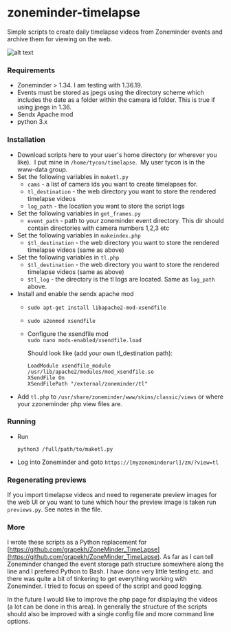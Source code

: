 # zoneminder-timelapse
 
Simple scripts to create daily timelapse videos from Zoneminder events and archive them for viewing on the web.

![alt text](./media/demo.gif)

### Requirements

- Zoneminder > 1.34.  I am testing with 1.36.19. 
- Events must be stored as jpegs using the directory scheme which includes the date as a folder within the camera id folder.  This is true if using jpegs in 1.36.
- Sendx Apache mod
- python 3.x


### Installation
- Download scripts here to your user's home directory (or wherever you like).  I put mine in `/home/tycon/timelapse`.  My user tycon is in the www-data group.
- Set the following variables in `maketl.py`
  - `cams` - a list of camera ids you want to create timelapses for.
  - `tl_destination` - the web directory you want to store the rendered timelapse videos
  -  `log_path` - the location you want to store the script logs
- Set the following variables in `get_frames.py`
   - `event_path` - path to your zoneminder event directory. This dir should contain directories with camera numbers 1,2,3 etc
- Set the following variables in `makeindex.php`
  -  `$tl_destination` - the web directory you want to store the rendered timelapse videos (same as above)
- Set the following variables in `tl.php`
  -  `$tl_destination` - the web directory you want to store the rendered timelapse videos (same as above) 
  -  `$tl_log` - the directory is the tl logs are located.  Same as `log_path` above. 
- Install and enable the sendx apache mod
  - `sudo apt-get install libapache2-mod-xsendfile`
  - `sudo a2enmod xsendfile`
  - Configure the xsendfile mod 
     <br>```sudo nano mods-enabled/xsendfile.load``` 
            
    Should look like (add your own tl_destination path):     
     ```
     LoadModule xsendfile_module /usr/lib/apache2/modules/mod_xsendfile.so
     XSendFile On
     XSendFilePath "/external/zoneminder/tl"
    ```
- Add `tl.php` to `/usr/share/zoneminder/www/skins/classic/views` or where your zzoneminder php view files are.

### Running
- Run 
  ```
  python3 /full/path/to/maketl.py
  ```
- Log into Zoneminder and goto `https://[myzoneminderurl]/zm/?view=tl`

### Regenerating previews
If you import timelapse videos and need to regenerate preview images for the web UI or you want to tune which hour the preview image is taken run `previews.py`.  See notes in the file.

### More
I wrote these scripts as a Python replacement for [https://github.com/grapekh/ZoneMinder_TimeLapse](https://github.com/grapekh/ZoneMinder_TimeLapse).  As far as I can tell Zoneminder changed the event storage path structure somewhere along the line and I prefered Python to Bash.  I have done very little testing etc. and there was quite a bit of tinkering to get everything working with Zoneminder.  I tried to focus on speed of the script and good logging.

In the future I would like to improve the php page for displaying the videos (a lot can be done in this area).  In generally the structure of the scripts should also be improved with a single config file and more command line options. 